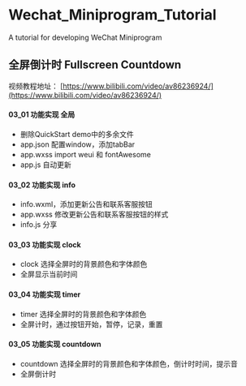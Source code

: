 # Wechat_Miniprogram_Tutorial
A tutorial for developing WeChat Miniprogram

## 全屏倒计时 Fullscreen Countdown
视频教程地址： [https://www.bilibili.com/video/av86236924/](https://www.bilibili.com/video/av86236924/)

#### 03_01 功能实现 全局
- 删除QuickStart demo中的多余文件
- app.json 配置window，添加tabBar
- app.wxss import weui 和 fontAwesome
- app.js 自动更新

#### 03_02 功能实现 info
- info.wxml，添加更新公告和联系客服按钮
- app.wxss 修改更新公告和联系客服按钮的样式
- info.js 分享

#### 03_03 功能实现 clock
- clock 选择全屏时的背景颜色和字体颜色
- 全屏显示当前时间

#### 03_04 功能实现 timer
- timer 选择全屏时的背景颜色和字体颜色
- 全屏计时，通过按钮开始，暂停，记录，重置

#### 03_05 功能实现 countdown
- countdown 选择全屏时的背景颜色和字体颜色，倒计时时间，提示音
- 全屏倒计时

